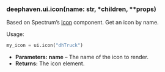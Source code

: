 ### deephaven.ui.icon(name: str, \*children, \*\*props)

Based on Spectrum’s [Icon](https://react-spectrum.adobe.com/react-spectrum/Icon.html) component.
Get an icon by name.

Usage:

```python
my_icon = ui.icon("dhTruck")
```

* **Parameters:**
  **name** – The name of the icon to render.
* **Returns:**
  The icon element.
